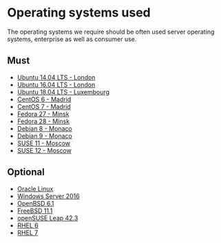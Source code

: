 # Operating systems used

The operating systems we require should be often used server operating systems, enterprise as well as consumer use.

## Must

 - [Ubuntu 14.04 LTS - London](http://releases.ubuntu.com/trusty/ubuntu-14.04.5-server-amd64.iso)
 - [Ubuntu 16.04 LTS - London](http://releases.ubuntu.com/xenial/ubuntu-16.04.4-server-amd64.iso)
 - [Ubuntu 18.04 LTS - Luxembourg](http://releases.ubuntu.com/bionic/ubuntu-18.04-live-server-amd64.img)
 - [CentOS 6 - Madrid](http://ftp.nluug.nl/ftp/pub/os/Linux/distr/CentOS/6.9/isos/x86_64/CentOS-6.9-x86_64-bin-DVD1.iso)
 - [CentOS 7 - Madrid](http://ftp.nluug.nl/ftp/pub/os/Linux/distr/CentOS/7.4.1708/isos/x86_64/CentOS-7-x86_64-DVD-1708.iso)
 - [Fedora 27 - Minsk](https://download.fedoraproject.org/pub/fedora/linux/releases/27/Server/x86_64/iso/Fedora-Server-dvd-x86_64-27-1.6.iso)
 - [Fedora 28 - Minsk](https://download.fedoraproject.org/pub/fedora/linux/releases/28/Server/x86_64/iso/Fedora-Server-dvd-x86_64-28-1.1.iso)
 - [Debian 8 - Monaco](https://cdimage.debian.org/cdimage/archive/8.10.0/amd64/iso-cd/debian-8.10.0-amd64-CD-1.iso)
 - [Debian 9 - Monaco](https://cdimage.debian.org/debian-cd/current/amd64/iso-cd/debian-9.4.0-amd64-netinst.iso)
 - [SUSE 11 - Moscow]()
 - [SUSE 12 - Moscow]()

## Optional

 - [Oracle Linux]()
 - [Windows Server 2016]()
 - [OpenBSD 6.1]()
 - [FreeBSD 11.1]()
 - [openSUSE Leap 42.3](https://download.opensuse.org/distribution/leap/42.3/iso/openSUSE-Leap-42.3-NET-x86_64.iso)
 - [RHEL 6]()
 - [RHEL 7]()
